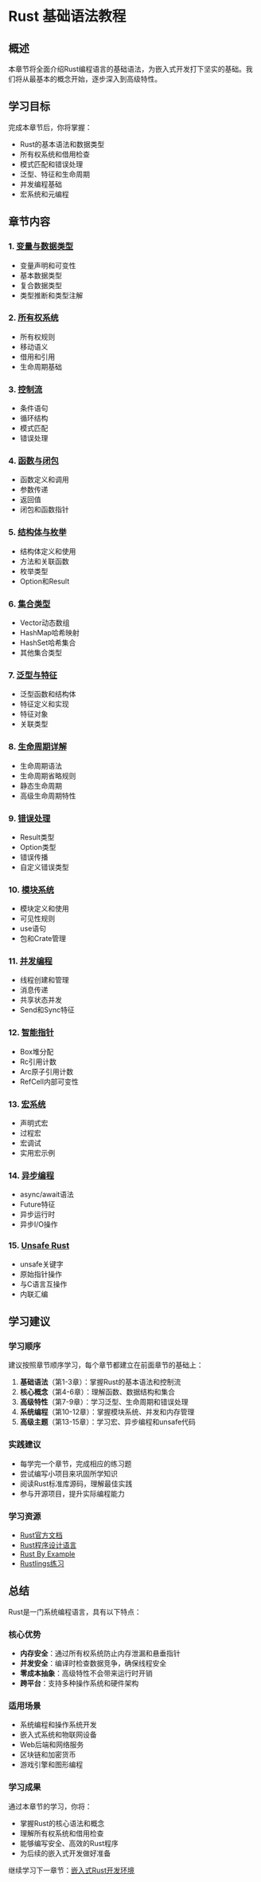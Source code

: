 # Rust 基础语法教程

## 概述

本章节将全面介绍Rust编程语言的基础语法，为嵌入式开发打下坚实的基础。我们将从最基本的概念开始，逐步深入到高级特性。

## 学习目标

完成本章节后，你将掌握：
- Rust的基本语法和数据类型
- 所有权系统和借用检查
- 模式匹配和错误处理
- 泛型、特征和生命周期
- 并发编程基础
- 宏系统和元编程

## 章节内容

### 1. [变量与数据类型](./01-variables-types.md)
- 变量声明和可变性
- 基本数据类型
- 复合数据类型
- 类型推断和类型注解

### 2. [所有权系统](./02-ownership.md)
- 所有权规则
- 移动语义
- 借用和引用
- 生命周期基础

### 3. [控制流](./03-control-flow.md)
- 条件语句
- 循环结构
- 模式匹配
- 错误处理

### 4. [函数与闭包](./04-functions-closures.md)
- 函数定义和调用
- 参数传递
- 返回值
- 闭包和函数指针

### 5. [结构体与枚举](./05-structs-enums.md)
- 结构体定义和使用
- 方法和关联函数
- 枚举类型
- Option和Result

### 6. [集合类型](./06-collections.md)
- Vector动态数组
- HashMap哈希映射
- HashSet哈希集合
- 其他集合类型

### 7. [泛型与特征](./07-generics-traits.md)
- 泛型函数和结构体
- 特征定义和实现
- 特征对象
- 关联类型

### 8. [生命周期详解](./08-lifetimes.md)
- 生命周期语法
- 生命周期省略规则
- 静态生命周期
- 高级生命周期特性

### 9. [错误处理](./09-error-handling.md)
- Result类型
- Option类型
- 错误传播
- 自定义错误类型

### 10. [模块系统](./10-modules.md)
- 模块定义和使用
- 可见性规则
- use语句
- 包和Crate管理

### 11. [并发编程](./11-concurrency.md)
- 线程创建和管理
- 消息传递
- 共享状态并发
- Send和Sync特征

### 12. [智能指针](./12-smart-pointers.md)
- Box<T>堆分配
- Rc<T>引用计数
- Arc<T>原子引用计数
- RefCell<T>内部可变性

### 13. [宏系统](./13-macros.md)
- 声明式宏
- 过程宏
- 宏调试
- 实用宏示例

### 14. [异步编程](./14-async-programming.md)
- async/await语法
- Future特征
- 异步运行时
- 异步I/O操作

### 15. [Unsafe Rust](./15-unsafe-rust.md)
- unsafe关键字
- 原始指针操作
- 与C语言互操作
- 内联汇编

## 学习建议

### 学习顺序
建议按照章节顺序学习，每个章节都建立在前面章节的基础上：

1. **基础语法**（第1-3章）：掌握Rust的基本语法和控制流
2. **核心概念**（第4-6章）：理解函数、数据结构和集合
3. **高级特性**（第7-9章）：学习泛型、生命周期和错误处理
4. **系统编程**（第10-12章）：掌握模块系统、并发和内存管理
5. **高级主题**（第13-15章）：学习宏、异步编程和unsafe代码

### 实践建议
- 每学完一个章节，完成相应的练习题
- 尝试编写小项目来巩固所学知识
- 阅读Rust标准库源码，理解最佳实践
- 参与开源项目，提升实际编程能力

### 学习资源
- [Rust官方文档](https://doc.rust-lang.org/)
- [Rust程序设计语言](https://kaisery.github.io/trpl-zh-cn/)
- [Rust By Example](https://rustwiki.org/zh-CN/rust-by-example/)
- [Rustlings练习](https://github.com/rust-lang/rustlings)

## 总结

Rust是一门系统编程语言，具有以下特点：

### 核心优势
- **内存安全**：通过所有权系统防止内存泄漏和悬垂指针
- **并发安全**：编译时检查数据竞争，确保线程安全
- **零成本抽象**：高级特性不会带来运行时开销
- **跨平台**：支持多种操作系统和硬件架构

### 适用场景
- 系统编程和操作系统开发
- 嵌入式系统和物联网设备
- Web后端和网络服务
- 区块链和加密货币
- 游戏引擎和图形编程

### 学习成果
通过本章节的学习，你将：
- 掌握Rust的核心语法和概念
- 理解所有权系统和借用检查
- 能够编写安全、高效的Rust程序
- 为后续的嵌入式开发做好准备

继续学习下一章节：[嵌入式Rust开发环境](../02-embedded-setup/README.md)